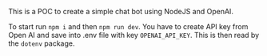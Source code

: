This is a POC to create a simple chat bot using NodeJS and OpenAI.

To start run `npm i` and then `npm run dev`. You have to create API key from Open AI and save into .env file with key `OPENAI_API_KEY`. This is then read by the `dotenv` package.
